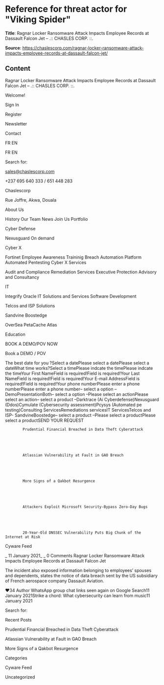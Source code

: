 # Reference for threat actor for "Viking Spider"

**Title**: Ragnar Locker Ransomware Attack Impacts Employee Records at Dassault Falcon Jet – .:: CHASLES CORP. ::.

**Source**: https://chaslescorp.com/ragnar-locker-ransomware-attack-impacts-employee-records-at-dassault-falcon-jet/

## Content





Ragnar Locker Ransomware Attack Impacts Employee Records at Dassault Falcon Jet – .:: CHASLES CORP. ::.


































































Welcome!




Sign In 




Register 




Newsletter 




Contact












FR
EN
 

FR
EN
 












Search for:


 


















 
sales@chaslescorp.com





 
+237 695 640 333 / 651 448 283





 
Chaslescorp





 
Rue Joffre, Akwa, Douala

































About Us

History
Our Team
News
Join Us
Portfolio


Cyber Defense

Nexusguard
On demand


Cyber X

Fortinet
Employee Awareness Traininig
Breach Automation Platform
Automated Pentesting
Cyber X Services

Audit and Compliance
Remediation Services
Executive Protection
Advisory and Consultancy




IT

Integrify
Oracle
IT Solutions and Services
Software Development


Telcos and ISP Solutions

Sandvine
Boostedge

OverSea
PetaCache
Atlas




Education
 







BOOK A DEMO/POV NOW






Book a DEMO / POV


The best date for you ?Select a datePlease select a datePlease select a dateWhat time works?Select a timePlease indcate the timePlease indcate the timeYour First NameField is required!Field is required!Your Last NameField is required!Field is required!Your E-mail AddressField is required!Field is required!Your phone numberPlease enter a phone numberPlease enter a phone number– select a option –DemoPresentationBoth– select a option –Please select an actionPlease select an action– select a product –Darktrace (Ai Cyberdefense)Nexusguard (Ddos)Cymulate (Cybersecurity assessment)Pcysys (Automated pe testing)Consulting ServicesRemediations servicesIT ServicesTelcos and ISP- SandvineBoostedge– select a product –Please select a productPlease select a productSEND YOUR REQUEST 












			
			
			Prudential Financial Breached in Data Theft Cyberattack		



			
			
			Atlassian Vulnerability at Fault in GAO Breach		



			
			
			More Signs of a Qakbot Resurgence		



			
			
			Attackers Exploit Microsoft Security-Bypass Zero-Day Bugs		



			
			
			20-Year-Old DNSSEC Vulnerability Puts Big Chunk of the Internet at Risk		



































Cyware Feed  



_ 11 January 2021_ _ 0 Comments 
Ragnar Locker Ransomware Attack Impacts Employee Records at Dassault Falcon Jet


The incident also exposed information belonging to employees’ spouses and dependents, states the notice of data breach sent by the US subsidiary of French aerospace company Dassault Aviation.


♥34 
 Author WhatsApp group chat links seen again on Google Search11 January 2021Strike a chord: What cybersecurity can learn from music11 January 2021 





Search for:




Recent Posts


Prudential Financial Breached in Data Theft Cyberattack


Atlassian Vulnerability at Fault in GAO Breach


More Signs of a Qakbot Resurgence


Categories

Cyware Feed

Uncategorized










































































